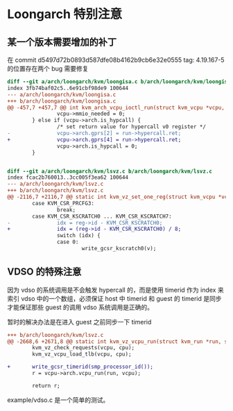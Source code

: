 # Loongarch 特别注意

## 某一个版本需要增加的补丁
在 commit d5497d72b0893d587dfe08b4162b9cb6e32e0555  tag: 4.19.167-5 的位置存在两个 bug 需要修复

```diff
diff --git a/arch/loongarch/kvm/loongisa.c b/arch/loongarch/kvm/loongisa.c
index 3fb74baf02c5..6e91cbf98de9 100644
--- a/arch/loongarch/kvm/loongisa.c
+++ b/arch/loongarch/kvm/loongisa.c
@@ -457,7 +457,7 @@ int kvm_arch_vcpu_ioctl_run(struct kvm_vcpu *vcpu, struct kvm_run *run)
                vcpu->mmio_needed = 0;
        } else if (vcpu->arch.is_hypcall) {
                /* set return value for hypercall v0 register */
-               vcpu->arch.gprs[2] = run->hypercall.ret;
+               vcpu->arch.gprs[4] = run->hypercall.ret;
                vcpu->arch.is_hypcall = 0;
        }


diff --git a/arch/loongarch/kvm/lsvz.c b/arch/loongarch/kvm/lsvz.c
index fcac2b760013..3cc005f3ea62 100644
--- a/arch/loongarch/kvm/lsvz.c
+++ b/arch/loongarch/kvm/lsvz.c
@@ -2116,7 +2116,7 @@ static int kvm_vz_set_one_reg(struct kvm_vcpu *vcpu,
        case KVM_CSR_PRCFG3:
                break;
        case KVM_CSR_KSCRATCH0 ... KVM_CSR_KSCRATCH7:
-               idx = reg->id - KVM_CSR_KSCRATCH0;
+               idx = (reg->id - KVM_CSR_KSCRATCH0) / 8;
                switch (idx) {
                case 0:
                        write_gcsr_kscratch0(v);
```

## VDSO 的特殊注意
因为 vdso 的系统调用是不会触发 hypercall 的，而是使用 timerid 作为 index 来索引
vdso 中的一个数组，必须保证 host 中 timerid 和 guest 的 timerid 是同步才能保证那些
guest 的调用 vdso 系统调用是正确的。

暂时的解决办法是在进入 guest 之前同步一下 timerid
```diff
+++ b/arch/loongarch/kvm/lsvz.c
@@ -2668,6 +2671,8 @@ static int kvm_vz_vcpu_run(struct kvm_run *run, struct kvm_vcpu *vcpu)
        kvm_vz_check_requests(vcpu, cpu);
        kvm_vz_vcpu_load_tlb(vcpu, cpu);

+       write_gcsr_timerid(smp_processor_id());
        r = vcpu->arch.vcpu_run(run, vcpu);

        return r;
```
example/vdso.c 是一个简单的测试。
